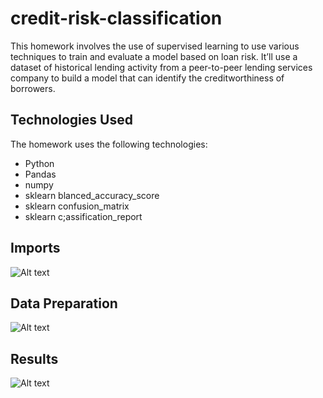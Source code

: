 # credit-risk-classification

This homework involves the use of supervised learning to  use various techniques to train and evaluate a model based on loan risk. It’ll use a dataset of historical lending activity from a peer-to-peer lending services company to build a model that can identify the creditworthiness of borrowers.

## Technologies Used

The homework uses the following technologies:

- Python
- Pandas
- numpy
- sklearn blanced_accuracy_score
- sklearn confusion_matrix
- sklearn c;assification_report

## Imports

![Alt text](Images/cap%201.JPG)


## Data Preparation

![Alt text](Images/cap%202.JPG)


## Results

![Alt text](Images/cap%203.JPG)
